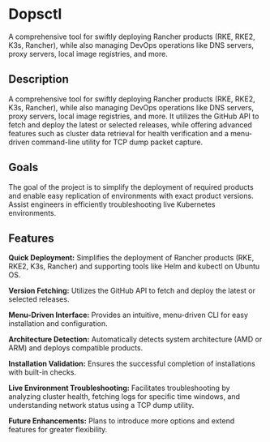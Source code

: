 # Dopsctl
A comprehensive tool for swiftly deploying Rancher products (RKE, RKE2, K3s, Rancher), while also managing DevOps operations like DNS servers, proxy servers, local image registries, and more.


## Description

A comprehensive tool for swiftly deploying Rancher products (RKE, RKE2, K3s, Rancher), while also managing DevOps operations like DNS servers, proxy servers, local image registries, and more. It utilizes the GitHub API to fetch and deploy the latest or selected releases, while offering advanced features such as cluster data retrieval for health verification and a menu-driven command-line utility for TCP dump packet capture.

## Goals

The goal of the project is to simplify the deployment of required products and enable easy replication of environments with exact product versions. Assist engineers in efficiently troubleshooting live Kubernetes environments.

## Features

**Quick Deployment:** Simplifies the deployment of Rancher products (RKE, RKE2, K3s, Rancher) and supporting tools like Helm and kubectl on Ubuntu OS.

**Version Fetching:** Utilizes the GitHub API to fetch and deploy the latest or selected releases.

**Menu-Driven Interface:** Provides an intuitive, menu-driven CLI for easy installation and configuration.

**Architecture Detection:** Automatically detects system architecture (AMD or ARM) and deploys compatible products.

**Installation Validation:** Ensures the successful completion of installations with built-in checks.

**Live Environment Troubleshooting:** Facilitates troubleshooting by analyzing cluster health, fetching logs for specific time windows, and understanding network status using a TCP dump utility.

**Future Enhancements:** Plans to introduce more options and extend features for greater flexibility.

